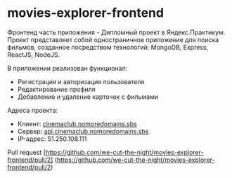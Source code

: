 # movies-explorer-frontend
Фронтенд часть приложения - Дипломный проект в Яндекс.Практикум. Проект представляет собой одностраничное приложение для поиска фильмов, созданное посредством технологий: MongoDB, Express, ReactJS, NodeJS.

В приложении реализован функционал:
* Регистрация и авторизация пользователя
* Редактирование профиля
* Добавление и удаление карточек с фильмами

Адреса проекта:
* Клиент: [cinemaclub.nomoredomains.sbs](https://cinemaclub.nomoredomains.sbs)
* Сервер: [api.cinemaclub.nomoredomains.sbs](https://api.cinemaclub.nomoredomains.sbs)
* IP-адрес: 51.250.108.111

Pull request [https://github.com/we-cut-the-night/movies-explorer-frontend/pull/2] (https://github.com/we-cut-the-night/movies-explorer-frontend/pull/2)